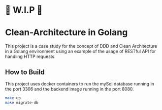 # 🚧 W.I.P 🚧

# Clean-Architecture in Golang

This project is a case study for the concept of DDD and Clean Architecture in a Golang environment using an example of the usage of
RESTful API for handling HTTP requests.

## How to Build

This project uses docker containers to run the mySql database running in the port 3306 and the backend image running in the port 8080.

```sh
make up
make migrate-db
```
